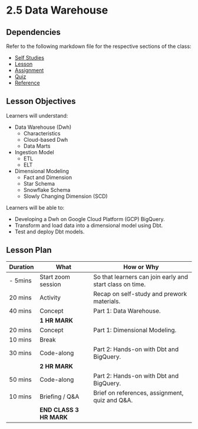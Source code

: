 # 2.5 Data Warehouse

## Dependencies

Refer to the following markdown file for the respective sections of the class:

- [Self Studies](./studies.md)
- [Lesson](./lesson.md)
- [Assignment](./assignment.md)
- [Quiz](./quiz.md)
- [Reference](./reference.md)

## Lesson Objectives

Learners will understand:

- Data Warehouse (Dwh)
  - Characteristics
  - Cloud-based Dwh
  - Data Marts
- Ingestion Model
  - ETL
  - ELT
- Dimensional Modeling
  - Fact and Dimension
  - Star Schema
  - Snowflake Schema
  - Slowly Changing Dimension (SCD)

Learners will be able to:

- Developing a Dwh on Google Cloud Platform (GCP) BigQuery.
- Transform and load data into a dimensional model using Dbt.
- Test and deploy Dbt models.

## Lesson Plan

| Duration | What                    | How or Why                                               |
| -------- | ----------------------- | -------------------------------------------------------- |
| - 5mins  | Start zoom session      | So that learners can join early and start class on time. |
| 20 mins  | Activity                | Recap on self-study and prework materials.               |
| 40 mins  | Concept                 | Part 1: Data Warehouse.                                  |
|          | **1 HR MARK**           |
| 20 mins  | Concept                 | Part 1: Dimensional Modeling.                            |
| 10 mins  | Break                   |                                                          |
| 30 mins  | Code-along              | Part 2: Hands-on with Dbt and BigQuery.                  |
|          | **2 HR MARK**           |
| 50 mins  | Code-along              | Part 2: Hands-on with Dbt and BigQuery.                  |
| 10 mins  | Briefing / Q&A          | Brief on references, assignment, quiz and Q&A.           |
|          | **END CLASS 3 HR MARK** |
